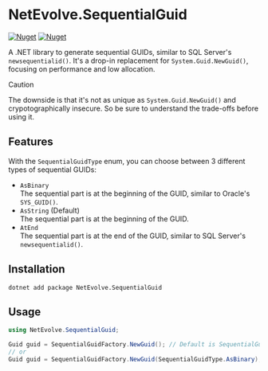# NetEvolve.SequentialGuid

[![Nuget](https://img.shields.io/nuget/v/NetEvolve.SequentialGuid?logo=nuget)](https://www.nuget.org/packages/NetEvolve.SequentialGuid/)
[![Nuget](https://img.shields.io/nuget/dt/NetEvolve.SequentialGuid?logo=nuget)](https://www.nuget.org/packages/NetEvolve.SequentialGuid/)


A .NET library to generate sequential GUIDs, similar to SQL Server's `newsequentialid()`.
It's a drop-in replacement for `System.Guid.NewGuid()`, focusing on performance and low allocation.

> [!CAUTION]
> The downside is that it's not as unique as `System.Guid.NewGuid()` and crypotographically insecure.
> So be sure to understand the trade-offs before using it.

## Features
With the `SequentialGuidType` enum, you can choose between 3 different types of sequential GUIDs:
- `AsBinary`<br/>The sequential part is at the beginning of the GUID, similar to Oracle's `SYS_GUID()`.
- `AsString` (Default)<br/>The sequential part is at the beginning of the GUID.
- `AtEnd`<br/>The sequential part is at the end of the GUID, similar to SQL Server's `newsequentialid()`.

## Installation

```pwsh
dotnet add package NetEvolve.SequentialGuid
```

## Usage

```csharp
using NetEvolve.SequentialGuid;

Guid guid = SequentialGuidFactory.NewGuid(); // Default is SequentialGuidType.AsString
// or
Guid guid = SequentialGuidFactory.NewGuid(SequentialGuidType.AsBinary);
```